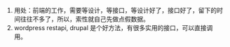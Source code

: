 1. 用处：前端的工作，需要等设计，等接口，等设计好了，接口好了，留下的时间往往不多了，所以，索性就自己先做点假数据。
2. wordpress restapi, drupal 是个好方法，有很多实用的接口，可以直接调用。